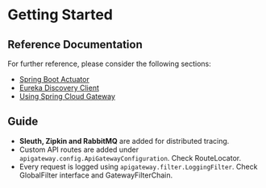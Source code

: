 # Getting Started

## Reference Documentation
For further reference, please consider the following sections:

* [Spring Boot Actuator](https://docs.spring.io/spring-boot/docs/2.6.2/reference/htmlsingle/#production-ready)
* [Eureka Discovery Client](https://docs.spring.io/spring-cloud-netflix/docs/current/reference/html/#service-discovery-eureka-clients)
* [Using Spring Cloud Gateway](https://github.com/spring-cloud-samples/spring-cloud-gateway-sample)

## Guide

- **Sleuth, Zipkin and RabbitMQ** are added for distributed tracing.
- Custom API routes are added under `apigateway.config.ApiGatewayConfiguration`. Check RouteLocator.
- Every request is logged using `apigateway.filter.LoggingFilter`. Check GlobalFilter interface and GatewayFilterChain.
